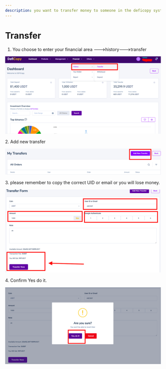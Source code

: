 ```yaml
---
description: you want to transfer money to someone in the deficopy system.
---
```


# Transfer

1. You choose to enter your financial area --->history--->transfer&#x20;

![](<.gitbook/assets/t1 (2).png>)

2\. Add new transfer&#x20;

![](<.gitbook/assets/t2 (1).png>)

3\. please remember to copy the correct UID or email or you will lose money.&#x20;

![Amount: amount that you want to transfer to someone](<.gitbook/assets/t3 (1).png>)

4\. Confirm Yes do it.&#x20;

![](.gitbook/assets/t4.png)
